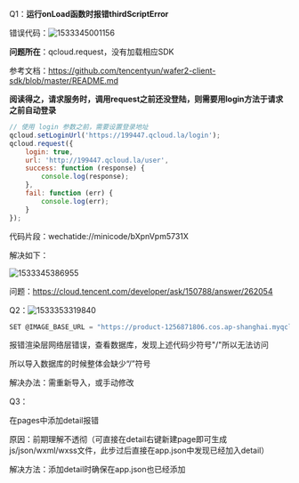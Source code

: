 Q1：**运行onLoad函数时报错thirdScriptError**

错误代码：![1533345001156](C:\Users\12157\AppData\Local\Temp\1533345001156.png)

**问题所在**：qcloud.request，没有加载相应SDK

参考文档：https://github.com/tencentyun/wafer2-client-sdk/blob/master/README.md 

**阅读得之，请求服务时，调用request之前还没登陆，则需要用login方法于请求之前自动登录**

```javascript
// 使用 login 参数之前，需要设置登录地址
qcloud.setLoginUrl('https://199447.qcloud.la/login');
qcloud.request({
    login: true,
    url: 'http://199447.qcloud.la/user',
    success: function (response) {
        console.log(response);
    },
    fail: function (err) {
        console.log(err);
    }
});
```

代码片段：wechatide://minicode/bXpnVpm5731X

解决如下：

![1533345386955](C:\Users\12157\AppData\Local\Temp\1533345386955.png)

问题：https://cloud.tencent.com/developer/ask/150788/answer/262054



Q2：![1533353319840](C:\Users\12157\AppData\Local\Temp\1533353319840.png)

```javascript
SET @IMAGE_BASE_URL = "https://product-1256871806.cos.ap-shanghai.myqcloud.com/"; -- FOR EXAMPLE: https://*****.ap-shanghai.myqcloud.com/
```

报错渲染层网络层错误，查看数据库，发现上述代码少符号"/"所以无法访问

所以导入数据库的时候整体会缺少“/”符号

解决办法：需重新导入，或手动修改



Q3：

在pages中添加detail报错

原因：前期理解不透彻（可直接在detail右键新建page即可生成js/json/wxml/wxss文件，此步过后直接在app.json中发现已经加入detail）

解决方法：添加detail时确保在app.json也已经添加
